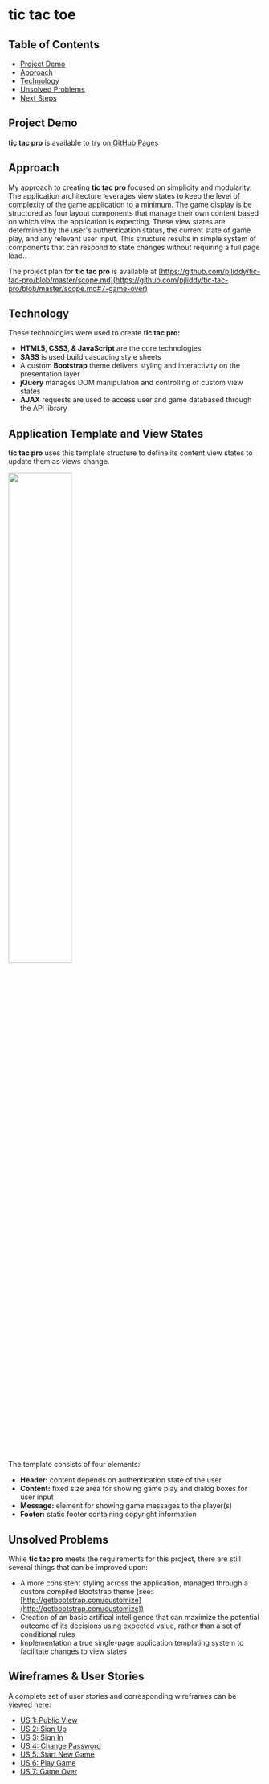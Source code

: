 # tic tac toe

## Table of Contents
- [Project Demo](#project-demo)
- [Approach](#approach)
- [Technology](#technology)
- [Unsolved Problems](#unolved-problems)
- [Next Steps](#next-steps)


## Project Demo
**tic tac pro** is available to try on [GitHub Pages](https://pjliddy.github.io/tic-tac-pro/)

## Approach
My approach to creating **tic tac pro** focused on simplicity and modularity. The application architecture leverages view states to keep the level of complexity of the game application to a minimum. The game display is be structured as four layout components that manage their own content based on which view the application is expecting. These view states are determined by the user's authentication status, the current state of game play, and any relevant user input. This structure results in simple system of components that can respond to state changes without requiring a full page load..

The project plan for **tic tac pro** is available at [https://github.com/pjliddy/tic-tac-pro/blob/master/scope.md](https://github.com/pjliddy/tic-tac-pro/blob/master/scope.md#7-game-over)

## Technology
These technologies were used to create **tic tac pro:**
- **HTML5, CSS3, & JavaScript** are the core technologies
- **SASS** is used build cascading style sheets
- A custom **Bootstrap** theme delivers styling and interactivity on the presentation layer
- **jQuery** manages DOM manipulation and controlling of custom view states
- **AJAX** requests are used to access user and game databased through the API library

## Application Template and View States
**tic tac pro** uses this template structure to define its content view states to update them as views change.

<a href="https://s3.amazonaws.com/pliddy-ga/tic-tac-toe/wireframes/00-template.png" target="_blank"><img src="https://s3.amazonaws.com/pliddy-ga/tic-tac-toe/wireframes/00-template.png" width="50%"></a>

The template consists of four elements:
- **Header:** content depends on authentication state of the user
- **Content:** fixed size area for showing game play and dialog boxes for user input
- **Message:** element for showing game messages to the player(s)
- **Footer:** static footer containing copyright information

## Unsolved Problems
While **tic tac pro** meets the requirements for this project, there are still several things that can be improved upon:

- A more consistent styling across the application, managed through a custom compiled Bootstrap theme (see: [http://getbootstrap.com/customize](http://getbootstrap.com/customize))
- Creation of an basic artifical intelligence that can maximize the potential outcome of its decisions using expected value, rather than a set of conditional rules
- Implementation a true single-page application templating system to facilitate changes to view states

## Wireframes & User Stories
A complete set of user stories and corresponding wireframes can be [viewed here:](https://github.com/pjliddy/tic-tac-pro/blob/master/scope.md#user-stories-and-wireframes)
  - [US 1: Public View](https://github.com/pjliddy/tic-tac-pro/blob/master/scope.md#1-public-view)
  - [US 2: Sign Up](https://github.com/pjliddy/tic-tac-pro/blob/master/scope.md#2-sign-up)
  - [US 3: Sign In](https://github.com/pjliddy/tic-tac-pro/blob/master/scope.md#3-sign-in)
  - [US 4: Change Password](https://github.com/pjliddy/tic-tac-pro/blob/master/scope.md#4-change-password)
  - [US 5: Start New Game](https://github.com/pjliddy/tic-tac-pro/blob/master/scope.md#5-start-new-game)
  - [US 6: Play Game](https://github.com/pjliddy/tic-tac-pro/blob/master/scope.md#6-play-game)
  - [US 7: Game Over](https://github.com/pjliddy/tic-tac-pro/blob/master/scope.md#7-game-over)

